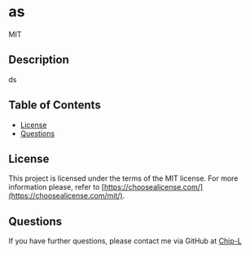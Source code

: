 # as
MIT
## Description

ds

## Table of Contents

- [License](#license)
- [Questions](#questions)


## License

This project is licensed under the terms of the MIT license. For more information please, refer to [https://choosealicense.com/](https://choosealicense.com/mit/).

## Questions

If you have further questions, please contact me via GitHub at [Chip-L](https://github.com/Chip-L/)
